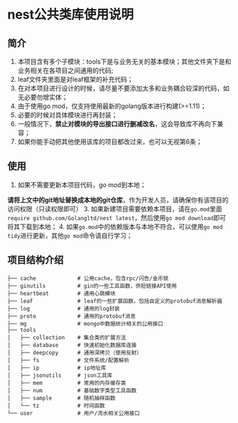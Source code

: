 # nest公共类库使用说明

## 简介
1. 本项目含有多个子模块：tools下是与业务无关的基本模块；其他文件夹下是和业务相关在各项目之间通用的代码;
2. leaf文件夹里面是对leaf框架的补充代码；
3. 在对本项目进行设计的时候，请尽量不要添加太多和业务耦合较深的代码，如无必要勿增实体；
4. 由于使用go mod，仅支持使用最新的golang版本进行构建(>=1.11)；
5. 必要的时候对具体模块进行再封装；
6. 一般情况下，**禁止对模块的导出接口进行删减改名**，这会导致库不再向下兼容；
7. 如果你能手动把其他使用该库的项目都改过来，也可以无视第6条；


## 使用
1. 如果不需要更新本项目代码，go mod到本地；


**请将上文中的git地址替换成本地的git仓库**，作为开发人员，请确保你有该项目的访问权限（只读权限即可）
3. 如果新建项目需要依赖本项目，请在`go.mod`里面`require github.com/Golangltd/nest latest`，然后使用`go mod download`即可将其下载到本地；
4. 如果`go.mod`中的依赖版本与本地不符合，可以使用`go mod tidy`进行更新，其他`go mod`命令请自行学习；

## 项目结构介绍

```
├── cache             # 公用cache，包含rpc/闪告/金币锁
├── ginutils          # gin的一些工具函数，供短链接API使用
├── heartbeat         # 通用心跳模块
├── leaf              # leaf的一些扩展函数，包括自定义的protobuf消息解析器
├── log               # 通用的log封装
├── proto             # 通用的protobuf消息
├── mg                # mongo中数据统计相关的公用接口
├── tools
│   ├── collection    # 集合类的扩展方法
│   ├── database      # 快速初始化数据库连接
│   ├── deepcopy      # 通用深拷贝（使用反射）
│   ├── fs            # 文件系统/配置解析
│   ├── ip            # ip地址库
│   ├── jsonutils     # json工具库
│   ├── mem           # 常用的内存缓存类
│   ├── num           # 基础数字类型工具函数
│   ├── sample        # 随机抽样函数
│   └── tz            # 时间函数
└── user              # 用户/流水相关公用接口
```

